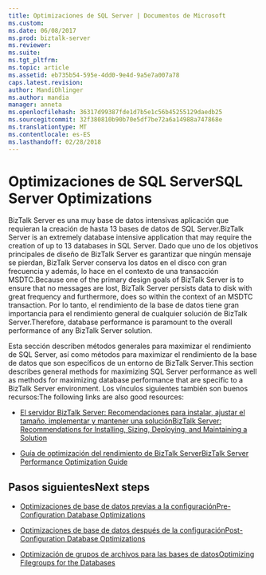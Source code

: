```yaml
---
title: Optimizaciones de SQL Server | Documentos de Microsoft
ms.custom: 
ms.date: 06/08/2017
ms.prod: biztalk-server
ms.reviewer: 
ms.suite: 
ms.tgt_pltfrm: 
ms.topic: article
ms.assetid: eb735b54-595e-4dd0-9e4d-9a5e7a007a78
caps.latest.revision: 
author: MandiOhlinger
ms.author: mandia
manager: anneta
ms.openlocfilehash: 36317d99387fde1d7b5e1c56b45255129daedb25
ms.sourcegitcommit: 32f380810b90b70e5df7be72a6a14988a747868e
ms.translationtype: MT
ms.contentlocale: es-ES
ms.lasthandoff: 02/28/2018
---
```

# <a name="sql-server-optimizations"></a><span data-ttu-id="a229d-102">Optimizaciones de SQL Server</span><span class="sxs-lookup"><span data-stu-id="a229d-102">SQL Server Optimizations</span></span>
<span data-ttu-id="a229d-103">BizTalk Server es una muy base de datos intensivas aplicación que requieran la creación de hasta 13 bases de datos de SQL Server.</span><span class="sxs-lookup"><span data-stu-id="a229d-103">BizTalk Server is an extremely database intensive application that may require the creation of up to 13 databases in SQL Server.</span></span> <span data-ttu-id="a229d-104">Dado que uno de los objetivos principales de diseño de BizTalk Server es garantizar que ningún mensaje se pierdan, BizTalk Server conserva los datos en el disco con gran frecuencia y además, lo hace en el contexto de una transacción MSDTC.</span><span class="sxs-lookup"><span data-stu-id="a229d-104">Because one of the primary design goals of BizTalk Server is to ensure that no messages are lost, BizTalk Server persists data to disk with great frequency and furthermore, does so within the context of an MSDTC transaction.</span></span> <span data-ttu-id="a229d-105">Por lo tanto, el rendimiento de la base de datos tiene gran importancia para el rendimiento general de cualquier solución de BizTalk Server.</span><span class="sxs-lookup"><span data-stu-id="a229d-105">Therefore, database performance is paramount to the overall performance of any BizTalk Server solution.</span></span>  
  
<span data-ttu-id="a229d-106">Esta sección describen métodos generales para maximizar el rendimiento de SQL Server, así como métodos para maximizar el rendimiento de la base de datos que son específicos de un entorno de BizTalk Server.</span><span class="sxs-lookup"><span data-stu-id="a229d-106">This section describes general methods for maximizing SQL Server performance as well as methods for maximizing database performance that are specific to a BizTalk Server environment.</span></span> <span data-ttu-id="a229d-107">Los vínculos siguientes también son buenos recursos:</span><span class="sxs-lookup"><span data-stu-id="a229d-107">The following links are also good resources:</span></span> 

- [<span data-ttu-id="a229d-108">El servidor BizTalk Server: Recomendaciones para instalar, ajustar el tamaño, implementar y mantener una solución</span><span class="sxs-lookup"><span data-stu-id="a229d-108">BizTalk Server: Recommendations for Installing, Sizing, Deploying, and Maintaining a Solution</span></span>](https://social.technet.microsoft.com/wiki/contents/articles/666.biztalk-server-recommendations-for-installing-sizing-deploying-and-maintaining-a-solution.aspx)

- [<span data-ttu-id="a229d-109">Guía de optimización del rendimiento de BizTalk Server</span><span class="sxs-lookup"><span data-stu-id="a229d-109">BizTalk Server Performance Optimization Guide</span></span>](biztalk-server-2013-performance-optimization-guide.md)

  
## <a name="next-steps"></a><span data-ttu-id="a229d-110">Pasos siguientes</span><span class="sxs-lookup"><span data-stu-id="a229d-110">Next steps</span></span>
  
-   [<span data-ttu-id="a229d-111">Optimizaciones de base de datos previas a la configuración</span><span class="sxs-lookup"><span data-stu-id="a229d-111">Pre-Configuration Database Optimizations</span></span>](../technical-guides/pre-configuration-database-optimizations1.md)  
  
-   [<span data-ttu-id="a229d-112">Optimizaciones de base de datos después de la configuración</span><span class="sxs-lookup"><span data-stu-id="a229d-112">Post-Configuration Database Optimizations</span></span>](../technical-guides/post-configuration-database-optimizations1.md)  
  
-   [<span data-ttu-id="a229d-113">Optimización de grupos de archivos para las bases de datos</span><span class="sxs-lookup"><span data-stu-id="a229d-113">Optimizing Filegroups for the Databases</span></span>](../technical-guides/optimizing-filegroups-for-the-databases1.md)